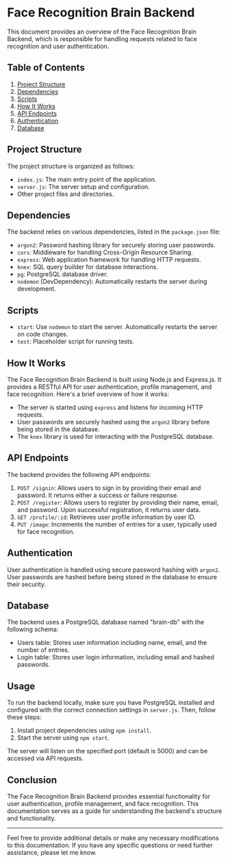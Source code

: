 # Face Recognition Brain Backend

This document provides an overview of the Face Recognition Brain Backend, which is responsible for handling requests related to face recognition and user authentication.

## Table of Contents
1. [Project Structure](#project-structure)
2. [Dependencies](#dependencies)
3. [Scripts](#scripts)
4. [How It Works](#how-it-works)
5. [API Endpoints](#api-endpoints)
6. [Authentication](#authentication)
7. [Database](#database)

## Project Structure
The project structure is organized as follows:
- `index.js`: The main entry point of the application.
- `server.js`: The server setup and configuration.
- Other project files and directories.

## Dependencies
The backend relies on various dependencies, listed in the `package.json` file:
- `argon2`: Password hashing library for securely storing user passwords.
- `cors`: Middleware for handling Cross-Origin Resource Sharing.
- `express`: Web application framework for handling HTTP requests.
- `knex`: SQL query builder for database interactions.
- `pg`: PostgreSQL database driver.
- `nodemon` (DevDependency): Automatically restarts the server during development.

## Scripts
- `start`: Use `nodemon` to start the server. Automatically restarts the server on code changes.
- `test`: Placeholder script for running tests.

## How It Works
The Face Recognition Brain Backend is built using Node.js and Express.js. It provides a RESTful API for user authentication, profile management, and face recognition. Here's a brief overview of how it works:

- The server is started using `express` and listens for incoming HTTP requests.
- User passwords are securely hashed using the `argon2` library before being stored in the database.
- The `knex` library is used for interacting with the PostgreSQL database.

## API Endpoints
The backend provides the following API endpoints:

1. `POST /signin`: Allows users to sign in by providing their email and password. It returns either a success or failure response.
2. `POST /register`: Allows users to register by providing their name, email, and password. Upon successful registration, it returns user data.
3. `GET /profile/:id`: Retrieves user profile information by user ID.
4. `PUT /image`: Increments the number of entries for a user, typically used for face recognition.

## Authentication
User authentication is handled using secure password hashing with `argon2`. User passwords are hashed before being stored in the database to ensure their security.

## Database
The backend uses a PostgreSQL database named "brain-db" with the following schema:
- Users table: Stores user information including name, email, and the number of entries.
- Login table: Stores user login information, including email and hashed passwords.

## Usage
To run the backend locally, make sure you have PostgreSQL installed and configured with the correct connection settings in `server.js`. Then, follow these steps:
1. Install project dependencies using `npm install`.
2. Start the server using `npm start`.

The server will listen on the specified port (default is 5000) and can be accessed via API requests.

## Conclusion
The Face Recognition Brain Backend provides essential functionality for user authentication, profile management, and face recognition. This documentation serves as a guide for understanding the backend's structure and functionality.

---

Feel free to provide additional details or make any necessary modifications to this documentation. If you have any specific questions or need further assistance, please let me know.
